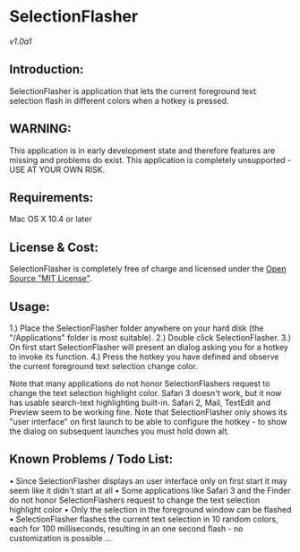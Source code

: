 
# SelectionFlasher 
*v1.0a1*

## Introduction:
SelectionFlasher is application that lets the current foreground text selection flash in different colors when a hotkey is pressed.

## WARNING:
This application is in early development state and therefore features are missing and problems do exist.
This application is completely unsupported - USE AT YOUR OWN RISK.

## Requirements:
Mac OS X 10.4 or later 

## License &amp; Cost:
SelectionFlasher is completely free of charge and licensed under the [Open Source "MIT License"][1].

## Usage:
1.) Place the SelectionFlasher folder anywhere on your hard disk (the "/Applications" folder is most suitable).
2.) Double click SelectionFlasher.
3.) On first start SelectionFlasher will present an dialog asking you for a hotkey to invoke its function.
4.) Press the hotkey you have defined and observe the current foreground text selection change color.

Note that many applications do not honor SelectionFlashers request to change the text selection highlight color.
Safari 3 doesn't work, but it now has usable search-text highlighting built-in.
Safari 2, Mail, TextEdit and Preview seem to be working fine.
Note that SelectionFlasher only shows its "user interface" on first launch to be able to configure the hotkey - to show the dialog on subsequent launches you must hold down alt.

## Known Problems / Todo List:
• Since SelectionFlasher displays an user interface only on first start it may seem like it didn't start at all
• Some applications like Safari 3 and the Finder do not honor SelectionFlashers request to change the text selection highlight color
• Only the selection in the foreground window can be flashed
• SelectionFlasher flashes the current text selection in 10 random colors, each for 100 milliseconds, resulting in an one second flash - no customization is possible
…

[1]: https://opensource.org/licenses/mit-license.php

